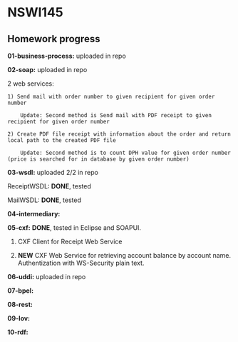 # NSWI145

## Homework progress

**01-business-process:** uploaded in repo

**02-soap:** uploaded in repo

  2 web services:
  
    1) Send mail with order number to given recipient for given order number
    
        Update: Second method is Send mail with PDF receipt to given recipient for given order number
    
    2) Create PDF file receipt with information about the order and return local path to the created PDF file
    
        Update: Second method is to count DPH value for given order number (price is searched for in database by given order number)

**03-wsdl:** uploaded 2/2 in repo

ReceiptWSDL: **DONE**, tested
        
MailWSDL: **DONE**, tested

**04-intermediary:**

**05-cxf:** **DONE**, tested in Eclipse and SOAPUI.

1) CXF Client for Receipt Web Service

2) **NEW** CXF Web Service for retrieving account balance by account name. Authentization with WS-Security plain text.

**06-uddi:** uploaded in repo

**07-bpel:**

**08-rest:**

**09-lov:**

**10-rdf:**

